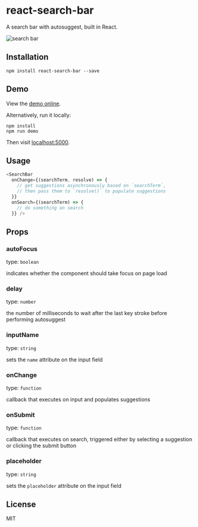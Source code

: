 # react-search-bar

A search bar with autosuggest, built in React.

![search bar](http://s3.io/aU1rkdpjjSajYDvv8Xlv069w.gif)

## Installation

```
npm install react-search-bar --save
```

## Demo

View the [demo online](https://vakhtang.github.io/react-search-bar).

Alternatively, run it locally:

```
npm install
npm run demo
```

Then visit [localhost:5000](http://localhost:5000).

## Usage

```js
<SearchBar
  onChange={(searchTerm, resolve) => {
    // get suggestions asynchronously based on `searchTerm`,
    // then pass them to `resolve()` to populate suggestions
  }}
  onSearch={(searchTerm) => {
    // do something on search
  }} />
```

## Props

### autoFocus

type: `boolean`

indicates whether the component should take focus on
page load

### delay

type: `number`

the number of milliseconds to wait after the last key
stroke before performing autosuggest

### inputName

type: `string`

sets the `name` attribute on the input field

### onChange

type: `function`

callback that executes on input and populates suggestions

### onSubmit

type: `function`

callback that executes on search, triggered either by selecting a suggestion
or clicking the submit button

### placeholder

type: `string`

sets the `placeholder` attribute on the input field

## License

MIT
